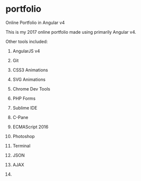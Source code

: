 # portfolio

Online Portfolio in Angular v4

This is my 2017 online portfolio made using primarily Angular v4.

Other tools included:



1) AngularJS v4


2) Git


3) CSS3 Animations


4) SVG Animations


5) Chrome Dev Tools
6) PHP Forms


7) Sublime IDE


8) C-Pane

9) ECMAScript 2016


10) Photoshop


11) Terminal


13) JSON

14) AJAX

15)